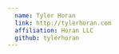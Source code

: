 ```yaml
---
  name: Tyler Horan
  link: http://tylerhoran.com
  affiliation: Horan LLC
  github: tylerhoran
---
```

